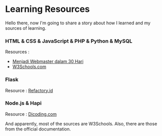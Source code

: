 # Learning Resources
Hello there, now I'm going to share a story about how I learned and my sources of learning.

### HTML & CSS & JavaScript & PHP & Python & MySQL
Resources :
- [Menjadi Webmaster dalam 30 Hari](https://rioastamal.net/menjadi-webmaster-dalam-30-hari/)
- [W3Schools.com](https://w3schools.com)

### Flask
Resource : [Refactory.id](https://refactory.id)

### Node.js & Hapi
Resource : [Dicoding.com](https://dicoding.com)

And apparently, most of the sources are W3Schools.
Also, there are those from the official documentation.

